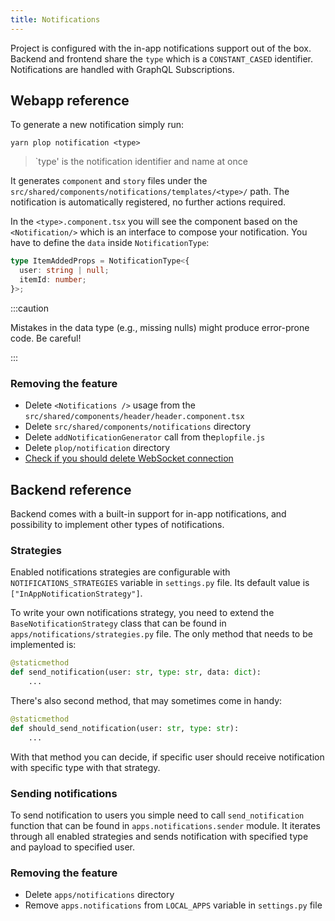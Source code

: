 ```yaml
---
title: Notifications
---
```


Project is configured with the in-app notifications support out of the box. Backend and frontend share the `type` which is a `CONSTANT_CASED` identifier. Notifications are handled with GraphQL Subscriptions.

## Webapp reference

To generate a new notification simply run:

```shell
yarn plop notification <type>
```

> `type' is the notification identifier and name at once

It generates `component` and `story` files under the `src/shared/components/notifications/templates/<type>/` path. The notification is automatically registered, no further actions required.

In the `<type>.component.tsx` you will see the component based on the `<Notification/>` which is an interface to compose your notification. You have to define the `data` inside `NotificationType`:


```typescript
type ItemAddedProps = NotificationType<{
  user: string | null;
  itemId: number;
}>;
```

:::caution

Mistakes in the data type (e.g., missing nulls) might produce error-prone code. Be careful!

:::

### Removing the feature

- Delete `<Notifications />` usage from the `src/shared/components/header/header.component.tsx`
- Delete `src/shared/components/notifications` directory
- Delete `addNotificationGenerator` call from  the`plopfile.js`
- Delete `plop/notification` directory
- [Check if you should delete WebSocket connection](/graphql-subscriptions#removing-the-feature)


## Backend reference

Backend comes with a built-in support for in-app notifications, and possibility to implement other types of notifications.

### Strategies

Enabled notifications strategies are configurable with `NOTIFICATIONS_STRATEGIES` variable in `settings.py` file. Its default value is `["InAppNotificationStrategy"]`.

To write your own notifications strategy, you need to extend the `BaseNotificationStrategy` class that can be found in `apps/notifications/strategies.py` file. The only method that needs to be implemented is:

```python
@staticmethod
def send_notification(user: str, type: str, data: dict):
    ...
```

There's also second method, that may sometimes come in handy:

```python
@staticmethod
def should_send_notification(user: str, type: str):
    ...
```

With that method you can decide, if specific user should receive notification with specific type with that strategy.

### Sending notifications

To send notification to users you simple need to call `send_notification` function that can be found in  `apps.notifications.sender` module. It iterates through all enabled strategies and sends notification with specified type and payload to specified user.

### Removing the feature

- Delete `apps/notifications` directory
- Remove `apps.notifications` from `LOCAL_APPS` variable in `settings.py` file
